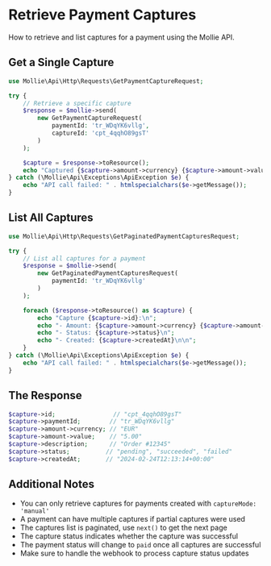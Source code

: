 # Retrieve Payment Captures

How to retrieve and list captures for a payment using the Mollie API.

## Get a Single Capture

```php
use Mollie\Api\Http\Requests\GetPaymentCaptureRequest;

try {
    // Retrieve a specific capture
    $response = $mollie->send(
        new GetPaymentCaptureRequest(
            paymentId: 'tr_WDqYK6vllg',
            captureId: 'cpt_4qqhO89gsT'
        )
    );

    $capture = $response->toResource();
    echo "Captured {$capture->amount->currency} {$capture->amount->value}\n";
} catch (\Mollie\Api\Exceptions\ApiException $e) {
    echo "API call failed: " . htmlspecialchars($e->getMessage());
}
```

## List All Captures

```php
use Mollie\Api\Http\Requests\GetPaginatedPaymentCapturesRequest;

try {
    // List all captures for a payment
    $response = $mollie->send(
        new GetPaginatedPaymentCapturesRequest(
            paymentId: 'tr_WDqYK6vllg'
        )
    );

    foreach ($response->toResource() as $capture) {
        echo "Capture {$capture->id}:\n";
        echo "- Amount: {$capture->amount->currency} {$capture->amount->value}\n";
        echo "- Status: {$capture->status}\n";
        echo "- Created: {$capture->createdAt}\n\n";
    }
} catch (\Mollie\Api\Exceptions\ApiException $e) {
    echo "API call failed: " . htmlspecialchars($e->getMessage());
}
```

## The Response

```php
$capture->id;                // "cpt_4qqhO89gsT"
$capture->paymentId;        // "tr_WDqYK6vllg"
$capture->amount->currency; // "EUR"
$capture->amount->value;    // "5.00"
$capture->description;      // "Order #12345"
$capture->status;          // "pending", "succeeded", "failed"
$capture->createdAt;       // "2024-02-24T12:13:14+00:00"
```

## Additional Notes

- You can only retrieve captures for payments created with `captureMode: 'manual'`
- A payment can have multiple captures if partial captures were used
- The captures list is paginated, use `next()` to get the next page
- The capture status indicates whether the capture was successful
- The payment status will change to `paid` once all captures are successful
- Make sure to handle the webhook to process capture status updates
